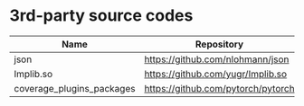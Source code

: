 # 3rd-party source codes

| Name                      | Repository                         | Version | License |
| ------------------------- | ---------------------------------- | ------- | ------- |
| json                      | https://github.com/nlohmann/json   | 3.9.1   | MIT     |
| Implib.so                 | https://github.com/yugr/Implib.so  | 0ddaa71 | MIT     |
| coverage_plugins_packages | https://github.com/pytorch/pytorch | 2.2.0   | BSD-3   |
